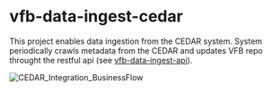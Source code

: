 # vfb-data-ingest-cedar

This project enables data ingestion from the CEDAR system. System periodically crawls metadata from the CEDAR and updates VFB repo throught the restful api (see [vfb-data-ingest-api](https://github.com/VirtualFlyBrain/vfb-data-ingest-api)).

![CEDAR_Integration_BusinessFlow](https://user-images.githubusercontent.com/73784267/148751662-455a03f8-22a1-403c-9650-c682e6498bc4.png)
